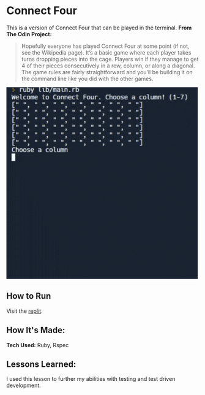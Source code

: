 
# Connect Four
This is a version of Connect Four that can be played in the terminal.
**From The Odin Project:**
>Hopefully everyone has played Connect Four at some point (if not, see the Wikipedia page). It’s a basic game where each player takes turns dropping pieces into the cage. Players win if they manage to get 4 of their pieces consecutively in a row, column, or along a diagonal.
The game rules are fairly straightforward and you’ll be building it on the command line like you did with the other games.

![Connect four gif](images/connect-four.gif)
## How to Run
Visit the [replit](https://replit.com/@krikcet/connectfour-1#lib/main.rb).

## How It's Made:
**Tech Used:** Ruby, Rspec

## Lessons Learned:
I used this lesson to further my abilities with testing and test driven development.